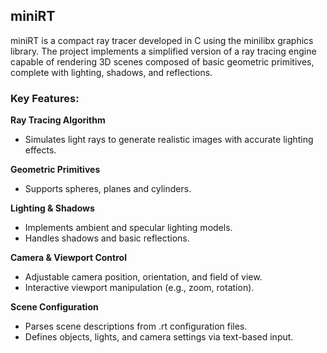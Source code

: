  ## miniRT

miniRT is a compact ray tracer developed in C using the minilibx graphics library. The project implements a simplified version of a ray tracing engine capable of rendering 3D scenes composed of basic geometric primitives, 
complete with lighting, shadows, and reflections.

### **Key Features**:

**Ray Tracing Algorithm**
- Simulates light rays to generate realistic images with accurate lighting effects. 

**Geometric Primitives** 
-  Supports spheres, planes and cylinders.
  
**Lighting & Shadows**
- Implements ambient and specular lighting models.
- Handles shadows and basic reflections.
  
**Camera & Viewport Control**
- Adjustable camera position, orientation, and field of view.
- Interactive viewport manipulation (e.g., zoom, rotation).

**Scene Configuration**
- Parses scene descriptions from .rt configuration files.
- Defines objects, lights, and camera settings via text-based input.
